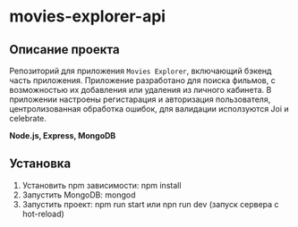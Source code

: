 
# movies-explorer-api

## Описание проекта
Репозиторий для приложения `Movies Explorer`, включающий бэкенд часть приложения. Приложение разработано для поиска фильмов, с возможностью их добавления или удаления из личного кабинета. В приложении настроены регистарация и авторизация пользователя, центролизованная обработка ошибок, для валидации исползуются Joi и celebrate. 

**Node.js, Express, MongoDB**

## Установка 

1. Установить npm зависимости: npm install
2. Запустить MongoDB: mongod
3. Запустить проект: npm run start или npn run dev (запуск сервера с hot-reload)
